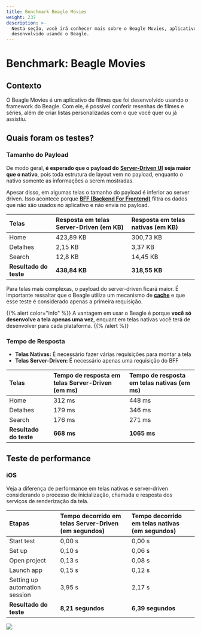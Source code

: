 ```yaml
---
title: Benchmark Beagle Movies
weight: 237
description: >-
  Nesta seção, você irá conhecer mais sobre o Beagle Movies, aplicativo
  desenvolvido usando o Beagle.
---
```


# Benchmark: Beagle Movies

## Contexto

O Beagle Movies é um aplicativo de filmes que foi desenvolvido usando o framework do Beagle. Com ele, é possível conferir resenhas de filmes e séries, além de criar listas personalizadas com o que você quer ou já assistiu.

## Quais foram os testes?

### Tamanho do Payload

De modo geral, **é esperado que o payload do** [**Server-Driven UI**](/pt/key-concepts#server-driven-ui) **seja maior que o nativo**, pois toda estrutura de layout vem no payload, enquanto o nativo somente as informações a serem mostradas.

Apesar disso, em algumas telas o tamanho do payload é inferior ao server driven. Isso acontece porque [**BFF \(Backend For Frontend\)**](/pt/key-concepts#backend-for-frontend) filtra os dados que não são usados no aplicativo e não envia no payload.

| Telas                  | Resposta em telas Server-Driven \(em KB\) | Resposta em telas nativas \(em KB\) |
| :--------------------- | :---------------------------------------- | :---------------------------------- |
| Home                   | 423,89 KB                                 | 300,73 KB                           |
| Detalhes               | 2,15 KB                                   | 3,37 KB                             |
| Search                 | 12,8 KB                                   | 14,45 KB                            |
| **Resultado do teste** | **438,84 KB**                             | **318,55 KB**                       |

Para telas mais complexas, o payload do server-driven ficará maior. É importante ressaltar que o Beagle utiliza um mecanismo de [**cache**](/pt/resources/cache/) e que esse teste é considerado apenas a primeira requisição.

{{% alert color="info" %}}
A vantagem em usar o Beagle é porque **você só desenvolve a tela apenas uma vez**, enquant em telas nativas você terá de desenvolver para cada plataforma.
{{% /alert %}}

### Tempo de Resposta

- **Telas Nativas:** É necessário fazer várias requisições para montar a tela
- **Telas Server-Driven:** É necessário apenas uma requisição do BFF

| Telas                  | Tempo de resposta em telas Server-Driven \(em ms\) | Tempo de resposta em telas nativas \(em ms\) |
| :--------------------- | :------------------------------------------------- | :------------------------------------------- |
| Home                   | 312 ms                                             | 448 ms                                       |
| Detalhes               | 179 ms                                             | 346 ms                                       |
| Search                 | 176 ms                                             | 271 ms                                       |
| **Resultado do teste** | **668 ms**                                         | **1065 ms**                                  |

## Teste de performance

### iOS

Veja a diferença de performance em telas nativas e server-driven considerando o processo de inicialização, chamada e resposta dos serviços de renderização da tela.

| Etapas                        | Tempo decorrido em telas Server-Driven \(em segundos\) | Tempo decorrido em telas nativas \(em segundos\) |
| :---------------------------- | :----------------------------------------------------- | :----------------------------------------------- |
| Start test                    | 0,00 s                                                 | 0,00 s                                           |
| Set up                        | 0,10 s                                                 | 0,06 s                                           |
| Open project                  | 0,13 s                                                 | 0,08 s                                           |
| Launch app                    | 0,15 s                                                 | 0,12 s                                           |
| Setting up automation session | 3,95 s                                                 | 2,17 s                                           |
| **Resultado do teste**        | **8,21 segundos**                                      | **6,39 segundos**                                |

![](/comparativo-ios-v1-1-.gif)
